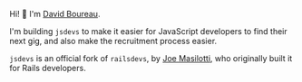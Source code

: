 Hi! 👋 I'm [David Boureau](https://github.com/bdavidxyz/). 

I'm building `jsdevs` to make it easier for JavaScript developers to find their next gig, and also make the recruitment process easier.

`jsdevs` is an official fork of `railsdevs`, by [Joe Masilotti](https://masilotti.com/), who originally built it for Rails developers.


